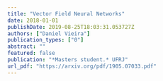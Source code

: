 ```yaml
---
title: "Vector Field Neural Networks"
date: 2018-01-01
publishDate: 2019-08-25T18:03:31.053727Z
authors: ["Daniel Vieira"]
publication_types: ["0"]
abstract: ""
featured: false
publication: "*Masters student.* UFRJ"
url_pdf: "https://arxiv.org/pdf/1905.07033.pdf"
---
```

